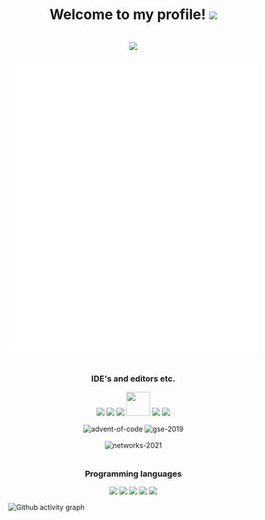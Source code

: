 <h1 align="center">
  <p>Welcome to my profile! <img src="https://media.giphy.com/media/hvRJCLFzcasrR4ia7z/giphy.gif" width="28"></p>
  <a align="center">
    <img src="https://readme-typing-svg.herokuapp.com?color=%232BBC8A&center=true&vCenter=true&lines=Computer+science+student;Always+learning+new+things;6%2B+years+of+coding+experience">
   </a>
</h1>

<!-- <h3 align="center">
  <p>Social Media Stuff</p>
</h3>

<p align="center">
  <img src="https://img.icons8.com/color/48/000000/discord-logo.png"/>
  <img src="https://img.icons8.com/color/48/000000/youtube-play.png"/>
  <img src="https://img.icons8.com/color/48/000000/twitch--v2.png"/>
  <img src="https://img.icons8.com/fluency/48/000000/steam.png"/>
  <img src="https://img.icons8.com/fluency/48/000000/spotify.png"/>
  <img src="https://img.icons8.com/fluency/48/000000/github.png"/>
</p> -->
  
<!-- <p align="center">
  <a href="https://github.com/lukeboxwalker/lukeboxwalker">
    <img align="center" src="https://github-readme-stats.vercel.app/api?username=lukeboxwalker&show_icons=true&include_all_commits=true&line_height=27&count_private=true&title_color=ffffff&text_color=c9cacc&icon_color=2bbc8a&bg_color=00000000&hide=bg-color&hide_border=true" alt="lukeboxwalker's GitHub Stats"/>
  </a>
</p> -->

<p align="center"><img align="center" src="https://raw.githubusercontent.com/lukeboxwalker/github-stats-transparent/output/generated/overview.svg" alt="lukeboxwalker's GitHub Stats"/>
    <img align="center" src="https://raw.githubusercontent.com/lukeboxwalker/github-stats-transparent/output/generated/languages.svg" alt="lukeboxwalker's GitHub Stats"/>
</p>

#

<h3 align="center">
  <p>IDE's and editors etc.</p>
</h3>


<p align="center">
  <img src="https://img.icons8.com/color/48/000000/intellij-idea.png"/>
  <img src="https://img.icons8.com/color/48/000000/pycharm.png"/>
  <img src="https://img.icons8.com/color/48/000000/visual-studio-code-2019.png"/>
  <img src="https://cdn.overleaf.com/img/ol-brand/overleaf_og_logo.png" width="48" height="48"/>
  <img src="https://img.icons8.com/color/48/000000/chrome--v1.png"/>
  <img src="https://img.icons8.com/color/48/000000/git.png"/>
</p>

<p align="center">
  <img align="center" src="https://github-readme-stats.vercel.app/api/pin/?username=lukeboxwalker&repo=advent-of-code&title_color=ffffff&text_color=c9cacc&icon_color=2bbc8a&bg_color=00000000&hide=bg-color&hide_border=true" alt="advent-of-code"/>
  <img align="center" src="https://github-readme-stats.vercel.app/api/pin/?username=lukeboxwalker&repo=g-se-2019&title_color=ffffff&text_color=c9cacc&icon_color=2bbc8a&bg_color=00000000&hide=bg-color&hide_border=true" alt="gse-2019"/>  
</p>
<p align="center">
  <img align="center" src="https://github-readme-stats.vercel.app/api/pin/?username=lukeboxwalker&repo=networks-2021&title_color=ffffff&text_color=c9cacc&icon_color=2bbc8a&bg_color=00000000&hide=bg-color&hide_border=true" alt="networks-2021"/>
</p>

#

<h3 align="center">
  <p>Programming languages</p>
</h3>

<p align="center">
  <img src="https://img.icons8.com/color/48/000000/java-coffee-cup-logo--v1.png"/>
  <img src="https://img.icons8.com/color/48/000000/python--v1.png"/>
  <img src="https://img.icons8.com/color/48/000000/haskell.png"/>
  <img src="https://img.icons8.com/color/48/000000/javascript--v1.png"/>
  <img src="https://img.icons8.com/color/48/000000/c-sharp-logo.png"/>
</p>

![Github activity graph](https://activity-graph.herokuapp.com/graph?username=lukeboxwalker&point=2bbc8f&line=2bbc8a&color=ffffff&bg_color=00000000&hide=bg-color&hide_border=true&hide_title=true)

